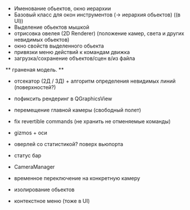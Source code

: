 * Именование обьектов, окно иерархии
* Базовый класс для окон инструментов (-> иерархия обьектов) ((в UI))
* Выделение обьектов мышкой
* отрисовка овелея (2D Renderer) (положение камер, света и других невидимых обьектов)
* окно свойств выделенного обьекта
* привязки меню действий к командам движка
* загрузка/сохранение объектов/сцен в/из файла

** граненая модель. **

* отсекатор (2Д / 3Д) + алгоритм определения невидимых линий (поверхностей?)

* пофиксить рендеринг в QGraphicsView
* перемещение главной камеры (свободный полет)
* fix revertible commands (не хранить не отменяемые команды)
* gizmos + оси

* оверлей со статистикой? поверх вьюпорта
* статус бар

* CameraManager
* временное переключение на конкретную камеру

* изолирование обьектов
* контекстное меню (тоже в UI)
